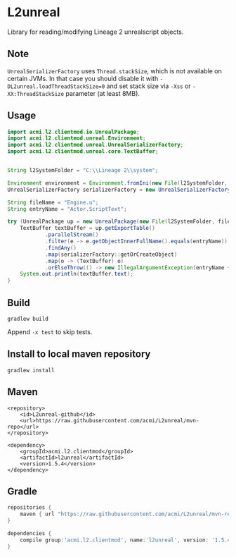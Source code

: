 L2unreal
========
Library for reading/modifying Lineage 2 unrealscript objects.

Note
----
`UnrealSerializerFactory` uses `Thread.stackSize`, which is not available on certain JVMs.
In that case you should disable it with `-DL2unreal.loadThreadStackSize=0` and set stack size via `-Xss` or `-XX:ThreadStackSize` parameter (at least 8MB).

Usage
-----
```java
import acmi.l2.clientmod.io.UnrealPackage;
import acmi.l2.clientmod.unreal.Environment;
import acmi.l2.clientmod.unreal.UnrealSerializerFactory;
import acmi.l2.clientmod.unreal.core.TextBuffer;


String l2SystemFolder = "C:\\Lineage 2\\system";

Environment environment = Environment.fromIni(new File(l2SystemFolder, "l2.ini"));
UnrealSerializerFactory serializerFactory = new UnrealSerializerFactory(environment);

String fileName = "Engine.u";
String entryName = "Actor.ScriptText";

try (UnrealPackage up = new UnrealPackage(new File(l2SystemFolder, fileName), true)) {
    TextBuffer textBuffer = up.getExportTable()
            .parallelStream()
            .filter(e -> e.getObjectInnerFullName().equals(entryName))
            .findAny()
            .map(serializerFactory::getOrCreateObject)
            .map(o -> (TextBuffer) o)
            .orElseThrow(() -> new IllegalArgumentException(entryName + " not found"));
    System.out.println(textBuffer.text);
}
```

Build
-----
```
gradlew build
```
Append `-x test` to skip tests.

Install to local maven repository
---------------------------------
```
gradlew install
```

Maven
-----
```maven
<repository>
    <id>L2unreal-github</id>
    <url>https://raw.githubusercontent.com/acmi/L2unreal/mvn-repo</url>
</repository>

<dependency>
    <groupId>acmi.l2.clientmod</groupId>
    <artifactId>l2unreal</artifactId>
    <version>1.5.4</version>
</dependency>
```

Gradle
------
```gradle
repositories {
    maven { url "https://raw.githubusercontent.com/acmi/L2unreal/mvn-repo" }
}

dependencies {
    compile group:'acmi.l2.clientmod', name:'l2unreal', version: '1.5.4'
}
```
